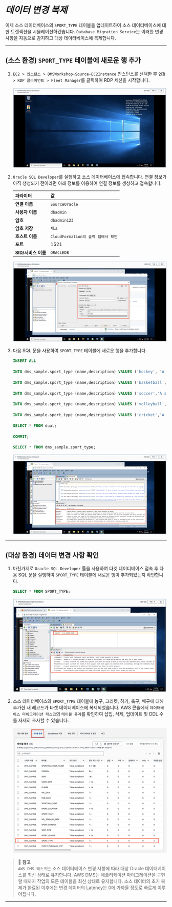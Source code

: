 # ***데이터 변경 복제***

이제 소스 데이터베이스의 ```SPORT_TYPE``` 테이블을 업데이트하여 소스 데이터베이스에 대한 트랜잭션을 시뮬레이션하겠습니다. ```Database Migration Service```는 이러한 변경 사항을 자동으로 감지하고 대상 데이터베이스에 복제합니다.

---

## (소스 환경) ```SPORT_TYPE``` 테이블에 새로운 행 추가

1. ```EC2 > 인스턴스 > DMSWorkshop-Source-EC2Instance``` 인스턴스를 선택한 후 ```연결 > RDP 클라이언트 > Fleet Manager```를 클릭하여 RDP 세션을 시작합니다.

    ![소스 환경 EC2 인스턴스 접속](../../images/source-ec2-connect.png)

2. ```Oracle SQL Developer```를 실행하고 소스 데이터베이스에 접속합니다. 연결 정보가 아직 생성되기 전이라면 아래 정보를 이용하여 연결 정보를 생성하고 접속합니다.
    
    | **파라미터** | **값**                           |
    | --- |---------------------------------|
    | **연결 이름** | ```SourceOracle```              |
    | **사용자 이름** | ```dbadmin```                   |
    | **암호** | ```dbadmin123```                |
    | **암호 저장** | ```체크```                        |
    | **호스트 이름** | ```CloudFormation의 출력 탭에서 확인``` |
    | **포트** | 1521                            |
    | **SID/서비스 이름** | ```ORACLEDB```                        |
    
    ![소스 오라클 연결](../../images/source-oracle-connection.png)

3. 다음 SQL 문을 사용하여 ```SPORT_TYPE``` 테이블에 새로운 행을 추가합니다.

    ```sql
    INSERT ALL
   
    INTO dms_sample.sport_type (name,description) VALUES ('hockey', 'A sport in which two teams play against each other by trying to more a puck into the opponents goal using a hockey stick')

    INTO dms_sample.sport_type (name,description) VALUES ('basketball', 'A sport in which two teams of five players each that oppose one another shoot a basketball through the defenders hoop')

    INTO dms_sample.sport_type (name,description) VALUES ('soccer','A sport played with a spherical ball between two teams of eleven players')

    INTO dms_sample.sport_type (name,description) VALUES ('volleyball','two teams of six players are separated by a net and each team tries to score by grounding a ball on the others court')

    INTO dms_sample.sport_type (name,description) VALUES ('cricket','A bat-and-ball game between two teams of eleven players on a field with a wicket at each end')

    SELECT * FROM dual;

    COMMIT;

    SELECT * FROM dms_sample.sport_type;
    ```

    ![소스 오라클 데이터 변경](../../images/source-oracle-data-change.png)

---

## (대상 환경) 데이터 변경 사항 확인

1. 마찬가지로 ```Oracle SQL Developer``` 툴을 사용하여 타겟 데이터베이스 접속 후 다음 SQL 문을 실행하여 ```SPORT_TYPE``` 테이블에 새로운 행이 추가되었는지 확인합니다.

    ```sql
    SELECT * FROM SPORT_TYPE;
    ```

    ![대상 오라클 데이터 변경](../../images/target-oracle-data-change.png)

2. 소스 데이터베이스의 ```SPORT_TYPE``` 테이블에 농구, 크리켓, 하키, 축구, 배구에 대해 추가한 새 레코드가 타겟 데이터베이스에 복제되었습니다. AWS 콘솔에서 ```데이터베이스 마이그레이션 태스크```의 ```테이블 통계```를 확인하여 삽입, 삭제, 업데이트 및 DDL 수를 자세히 조사할 수 있습니다.

    ![DMS 태스크 테이블 통계](../../images/dms-task-table-statistics.png)

> 📕 **참고**<br>
> ```AWS DMS 태스크```는 소스 데이터베이스 변경 사항에 따라 대상 Oracle 데이터베이스를 최신 상태로 유지합니다. AWS DMS는 애플리케이션 마이그레이션을 구현할 때까지 작업의 모든 테이블을 최신 상태로 유지합니다. 소스 데이터의 초기 복제가 완료된 이후에는 변경 데이터의 Latency는 0에 가까울 정도로 빠르게 이루어집니다.

___
